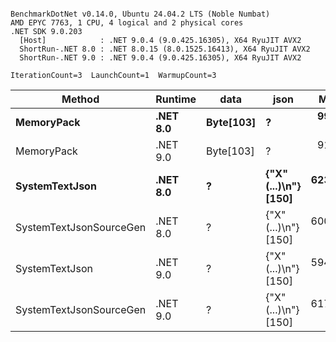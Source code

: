 ```

BenchmarkDotNet v0.14.0, Ubuntu 24.04.2 LTS (Noble Numbat)
AMD EPYC 7763, 1 CPU, 4 logical and 2 physical cores
.NET SDK 9.0.203
  [Host]            : .NET 9.0.4 (9.0.425.16305), X64 RyuJIT AVX2
  ShortRun-.NET 8.0 : .NET 8.0.15 (8.0.1525.16413), X64 RyuJIT AVX2
  ShortRun-.NET 9.0 : .NET 9.0.4 (9.0.425.16305), X64 RyuJIT AVX2

IterationCount=3  LaunchCount=1  WarmupCount=3  

```
| Method                  | Runtime  | data      | json                 | Mean      | Error    | StdDev   | Min       | Max       | Gen0   | Allocated |
|------------------------ |--------- |---------- |--------------------- |----------:|---------:|---------:|----------:|----------:|-------:|----------:|
| **MemoryPack**              | **.NET 8.0** | **Byte[103]** | **?**                    |  **99.69 ns** | **20.81 ns** | **1.141 ns** |  **98.39 ns** | **100.54 ns** | **0.0148** |     **248 B** |
| MemoryPack              | .NET 9.0 | Byte[103] | ?                    |  91.19 ns | 67.94 ns | 3.724 ns |  88.70 ns |  95.47 ns | 0.0148 |     248 B |
| **SystemTextJson**          | **.NET 8.0** | **?**         | **{&quot;X&quot;(...)\\n&quot;} [150]** | **623.07 ns** | **35.52 ns** | **1.947 ns** | **620.96 ns** | **624.80 ns** | **0.0143** |     **248 B** |
| SystemTextJsonSourceGen | .NET 8.0 | ?         | {&quot;X&quot;(...)\\n&quot;} [150] | 600.17 ns | 61.45 ns | 3.368 ns | 597.57 ns | 603.98 ns | 0.0143 |     248 B |
| SystemTextJson          | .NET 9.0 | ?         | {&quot;X&quot;(...)\\n&quot;} [150] | 594.98 ns | 28.59 ns | 1.567 ns | 593.46 ns | 596.59 ns | 0.0143 |     248 B |
| SystemTextJsonSourceGen | .NET 9.0 | ?         | {&quot;X&quot;(...)\\n&quot;} [150] | 617.72 ns | 13.50 ns | 0.740 ns | 617.20 ns | 618.57 ns | 0.0143 |     248 B |
